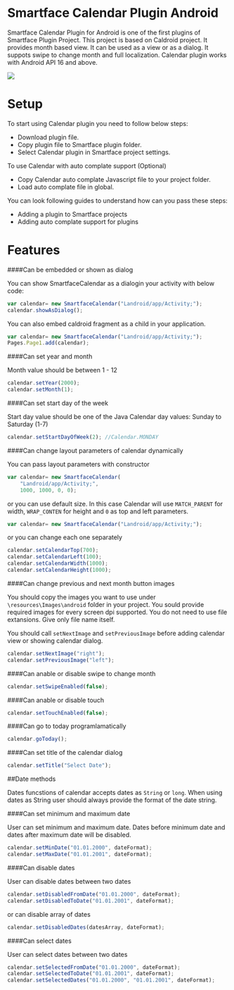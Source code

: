 Smartface Calendar Plugin Android
===================

Smartface Calendar Plugin for Android is one of the first plugins of Smartface Plugin Project. This project is based on Caldroid project. It provides month based view. It can be used as a view or as a dialog. It suppots swipe to change month and full localization. Calendar plugin works with Android API 16 and above.

<img src="http://imgur.com/ifJonYx.png">

Setup
=====

To start using Calendar plugin you need to follow below steps:

 - Download plugin file.
 - Copy plugin file to Smartface plugin folder.
 - Select Calendar plugin in Smartface project settings.

To use Calendar with auto complate support (Optional)

 - Copy Calendar auto complate Javascript file to your project folder.
 - Load auto complate file in global.

You can look following guides to understand how can you pass these steps:

 - Adding a plugin to Smartface projects
 - Adding auto complate support for plugins

Features
========

####Can be embedded or shown as dialog

You can show SmartfaceCalendar as a dialogin your activity with below code:

``` Javascript
var calendar= new SmartfaceCalendar("Landroid/app/Activity;");
calendar.showAsDialog();
```

You can also embed caldroid fragment as a child in your application.

``` Javascript
var calendar= new SmartfaceCalendar("Landroid/app/Activity;");
Pages.Page1.add(calendar);
```

####Can set year and month

Month value should be between 1 - 12

``` Javascript
calendar.setYear(2000);
calendar.setMonth(1);
```

####Can set start day of the week

Start day value should be one of the Java Calendar day values: Sunday to Saturday (1-7)

``` Javascript
calendar.setStartDayOfWeek(2); //Calendar.MONDAY
```

####Can change layout parameters of calendar dynamically

You can pass layout parameters with constructor

``` Javascript
var calendar= new SmartfaceCalendar(
	"Landroid/app/Activity;", 
	1000, 1000, 0, 0);
```

or you can use default size. In this case Calendar will use `MATCH_PARENT` for width, `WRAP_CONTEN` for height and `0` as top and left parameters.

``` Javascript
var calendar= new SmartfaceCalendar("Landroid/app/Activity;");
```

or you can change each one separately

``` Javascript
calendar.setCalendarTop(700);
calendar.setCalendarLeft(100);
calendar.setCalendarWidth(1000);
calendar.setCalendarHeight(1000);
```

####Can change previous and next month button images

You should copy the images you want to use under `\resources\Images\android` folder in your project. You sould provide required images for every screen dpi supported. You do not need to use file extansions. Give only file name itself.

You should call `setNextImage` and `setPreviousImage` before adding calendar view or showing calendar dialog.

``` Javascript
calendar.setNextImage("right");
calendar.setPreviousImage("left");
```

####Can anable or disable swipe to change month

``` Javascript
calendar.setSwipeEnabled(false);
```

####Can anable or disable touch

``` Javascript
calendar.setTouchEnabled(false);
```

####Can go to today programlamatically

``` Javascript
calendar.goToday();
```

####Can set title of the calendar dialog

``` Javascript
calendar.setTitle("Select Date");
```

##Date methods

Dates funcstions of calendar accepts dates as `String` or `long`. When using dates as String user should always provide the format of the date string.

####Can set minimum and maximum date

User can set minimum and maximum date. Dates before minimum date and dates after maximum date will be disabled.

``` Javascript
calendar.setMinDate("01.01.2000", dateFormat);
calendar.setMaxDate("01.01.2001", dateFormat);
```

####Can disable dates

User can disable dates between two dates

``` Javascript
calendar.setDisabledFromDate("01.01.2000", dateFormat);
calendar.setDisabledToDate("01.01.2001", dateFormat);
```

or can disable array of dates

``` Javascript
calendar.setDisabledDates(datesArray, dateFormat);
```

####Can select dates

User can select dates between two dates

``` Javascript
calendar.setSelectedFromDate("01.01.2000", dateFormat);
calendar.setSelectedToDate("01.01.2001", dateFormat);
calendar.setSelectedDates("01.01.2000", "01.01.2001", dateFormat);
```

